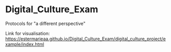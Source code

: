 # Digital_Culture_Exam
Protocols for "a different perspective"

Link for visualisation: https://estermarieaa.github.io/Digital_Culture_Exam/digital_culture_project/example/index.html
